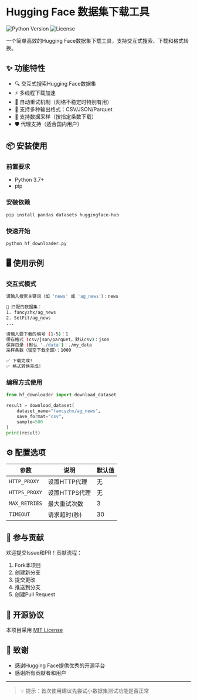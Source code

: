 # Hugging Face 数据集下载工具

![Python Version](https://img.shields.io/badge/python-3.7+-blue.svg)
![License](https://img.shields.io/badge/license-MIT-green.svg)

一个简单高效的Hugging Face数据集下载工具，支持交互式搜索、下载和格式转换。

## ✨ 功能特性

- 🔍 交互式搜索Hugging Face数据集
- ⚡ 多线程下载加速
- 🔄 自动重试机制（网络不稳定时特别有用）
- 📁 支持多种输出格式：CSV/JSON/Parquet
- 🎯 支持数据采样（按指定条数下载）
- 🛡️ 代理支持（适合国内用户）

## 📦 安装使用

### 前置要求
- Python 3.7+
- pip

### 安装依赖
```bash
pip install pandas datasets huggingface-hub
```

### 快速开始
```bash
python hf_downloader.py
```

## 🖥️ 使用示例

### 交互式模式
```bash
请输入搜索关键词（如 'news' 或 'ag_news'）：news

📂 匹配的数据集：
1. fancyzhx/ag_news
2. SetFit/ag_news
...

请输入要下载的编号 (1-5)：1
保存格式 (csv/json/parquet，默认csv)：json
保存目录 (默认 './data')：./my_data
采样条数（留空下载全部）：1000

✅ 下载完成!
✅ 格式转换完成!
```

### 编程方式使用
```python
from hf_downloader import download_dataset

result = download_dataset(
    dataset_name="fancyzhx/ag_news",
    save_format="csv",
    sample=500
)
print(result)
```

## ⚙️ 配置选项

| 参数 | 说明 | 默认值 |
|------|------|--------|
| `HTTP_PROXY` | 设置HTTP代理 | 无 |
| `HTTPS_PROXY` | 设置HTTPS代理 | 无 |
| `MAX_RETRIES` | 最大重试次数 | 3 |
| `TIMEOUT` | 请求超时(秒) | 30 |

## 🤝 参与贡献

欢迎提交Issue和PR！贡献流程：
1. Fork本项目
2. 创建新分支 
3. 提交更改 
4. 推送到分支 
5. 创建Pull Request

## 📜 开源协议

本项目采用 [MIT License](LICENSE)

## 🙏 致谢

- 感谢Hugging Face提供优秀的开源平台
- 感谢所有贡献者和用户

---

> 💡 提示：首次使用建议先尝试小数据集测试功能是否正常

